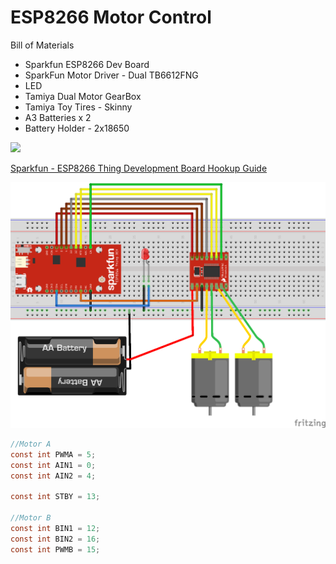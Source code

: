 # ESP8266 Motor Control

Bill of Materials
- Sparkfun ESP8266 Dev Board
- SparkFun Motor Driver - Dual TB6612FNG
- LED
- Tamiya Dual Motor GearBox
- Tamiya Toy Tires - Skinny
- A3 Batteries x 2
- Battery Holder - 2x18650

![](https://cdn.sparkfun.com/assets/learn_tutorials/4/4/5/esp8266-top.jpg)

[Sparkfun - ESP8266 Thing Development Board Hookup Guide](https://learn.sparkfun.com/tutorials/esp8266-thing-development-board-hookup-guide/all)


![](https://raw.githubusercontent.com/ryosuzuki/arduino-examples/master/esp8266-motor-control/esp8266-motor-control.png)

```c
//Motor A
const int PWMA = 5; 
const int AIN1 = 0;
const int AIN2 = 4;

const int STBY = 13;

//Motor B
const int BIN1 = 12;
const int BIN2 = 16;
const int PWMB = 15;
```

